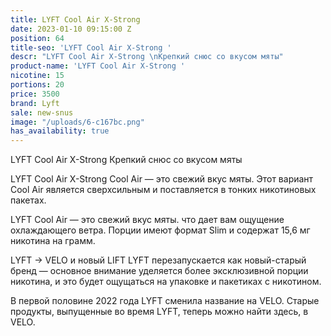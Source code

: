```yaml
---
title: LYFT Cool Air X-Strong
date: 2023-01-10 09:15:00 Z
position: 64
title-seo: 'LYFT Cool Air X-Strong '
descr: "LYFT Cool Air X-Strong \nКрепкий снюс со вкусом мяты"
product-name: 'LYFT Cool Air X-Strong '
nicotine: 15
portions: 20
price: 3500
brand: Lyft
sale: new-snus
image: "/uploads/6-c167bc.png"
has_availability: true
---
```


LYFT Cool Air X-Strong 
Крепкий снюс со вкусом мяты

LYFT Cool Air X-Strong
Cool Air — это свежий вкус мяты. Этот вариант Cool Air является сверхсильным и поставляется в тонких никотиновых пакетах.

LYFT Cool Air — это свежий вкус мяты. что дает вам ощущение охлаждающего ветра. Порции имеют формат Slim и содержат 15,6 мг никотина на грамм.

LYFT -> VELO и новый LIFT LYFT перезапускается как новый-старый бренд — основное внимание уделяется более эксклюзивной порции никотина, и это будет ощущаться на упаковке и пакетиках с никотином.

В первой половине 2022 года LYFT сменила название на VELO. Старые продукты, выпущенные во время LYFT, теперь можно найти здесь, в VELO.